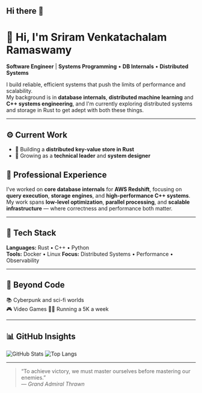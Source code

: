 ## Hi there 👋

<!--
**Skeletrox/Skeletrox** is a ✨ _special_ ✨ repository because its `README.md` (this file) appears on your GitHub profile.

Here are some ideas to get you started:

- 🔭 I’m currently working on ...
- 🌱 I’m currently learning ...
- 👯 I’m looking to collaborate on ...
- 🤔 I’m looking for help with ...
- 💬 Ask me about ...
- 📫 How to reach me: ...
- 😄 Pronouns: ...
- ⚡ Fun fact: ...
-->
# 👋 Hi, I'm Sriram Venkatachalam Ramaswamy

**Software Engineer** | **Systems Programming** • **DB Internals** • **Distributed Systems**

I build reliable, efficient systems that push the limits of performance and scalability.  
My background is in **database internals**, **distributed machine learning** and **C++ systems engineering**, and I'm currently exploring distributed systems and storage in Rust to get adept with both these things.


---

## ⚙️ Current Work
- 🦀 Building a **distributed key-value store in Rust**
- 🚀 Growing as a **technical leader** and **system designer**

## 💼 Professional Experience
I’ve worked on **core database internals** for **AWS Redshift**, focusing on **query execution**, **storage engines**, and **high-performance C++ systems**.  
My work spans **low-level optimization**, **parallel processing**, and **scalable infrastructure** — where correctness and performance both matter.

---

## 🧰 Tech Stack
**Languages:** Rust • C++ • Python  
**Tools:** Docker • Linux
**Focus:** Distributed Systems • Performance • Observability  

---

## 🌌 Beyond Code
📚 Cyberpunk and sci-fi worlds  
🎮 Video Games
🏃‍♂️ Running a 5K a week

---

## 📊 GitHub Insights
![GitHub Stats](https://github-readme-stats.vercel.app/api?username=skeletrox&show_icons=true&theme=tokyonight&hide_border=true&rank_icon=github&show=prs_merged,issues)
![Top Langs](https://github-readme-stats.vercel.app/api/top-langs/?username=skeletrox&layout=compact&theme=tokyonight&hide_border=true)

---

> “To achieve victory, we must master ourselves before mastering our enemies.”  
> — *Grand Admiral Thrawn*
